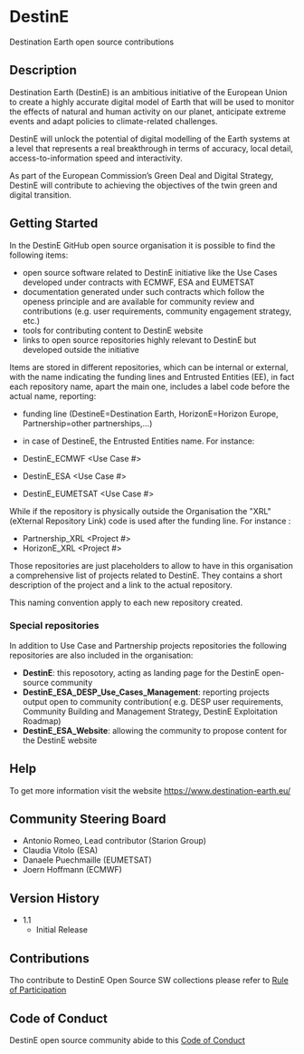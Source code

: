 # DestinE

Destination Earth open source contributions

## Description

Destination Earth (DestinE) is an ambitious initiative of the European Union to create a highly accurate digital model of Earth that will be used to monitor the effects of natural and human activity on our planet, anticipate extreme events and adapt policies to climate-related challenges.

DestinE will unlock the potential of digital modelling of the Earth systems at a level that represents a real breakthrough in terms of accuracy, local detail, access-to-information speed and interactivity.

As part of the European Commission’s Green Deal and Digital Strategy, DestinE will contribute to achieving the objectives of the twin green and digital transition.

## Getting Started

In the DestinE GitHub open source organisation it is possible to find the following items:
* open source software related to DestinE initiative like the Use Cases developed under contracts with ECMWF, ESA and EUMETSAT 
* documentation generated under such contracts which follow the openess principle and are available for community review and contributions (e.g. user requirements, community engagement strategy, etc.)
* tools for contributing content to DestinE website
* links to open source repositories highly relevant to DestinE but developed outside the initiative

Items are stored in different repositories, which can be internal or external, with the name indicating the funding lines and Entrusted Entities (EE), in fact each repository name, apart the main one, includes a label code before the actual name, reporting:​

- funding line (DestineE=Destination Earth, HorizonE=Horizon Europe, Partnership=other partnerships,…)​
- in case of DestineE, the Entrusted Entities name​.
For instance:

- DestinE_ECMWF <Use Case #>
- DestinE_ESA <Use Case #>
- DestinE_EUMETSAT <Use Case #>

While if the repository is physically outside the Organisation the "XRL" (eXternal Repository Link) code is used after the funding line. For instance :

- Partnership_XRL <Project #>
- HorizonE_XRL <Project #>

Those repositories are just placeholders to allow to have in this organisation a comprehensive list of projects related to DestinE. They contains a short description of the project and a link to the actual repository.

This naming convention apply to each new repository created.

### Special repositories
In addition to Use Case and Partnership projects repositories the following repositories are also included in the organisation:

- **DestinE**: this reposotory, acting as landing page for the DestinE open-source community
- **DestinE_ESA_DESP_Use_Cases_Management**: reporting projects output open to community contribution( e.g. DESP user requirements, Community Building and Management Strategy, DestinE Exploitation Roadmap)
- **DestinE_ESA_Website**: allowing the community to propose content for the DestinE website


## Help

To get more information visit the website https://www.destination-earth.eu/


## Community Steering Board


* Antonio Romeo, Lead contributor (Starion Group)
* Claudia Vitolo (ESA)
* Danaele Puechmaille (EUMETSAT)
* Joern Hoffmann (ECMWF)


## Version History

* 1.1
    * Initial Release

## Contributions

Tho contribute to DestinE Open Source SW collections please refer to [Rule of Participation](RULE_OF_PARTICIPATION.md)

## Code of Conduct

DestinE open source community abide to this [Code of Conduct](CODE_OF_CONDUCT.md)
